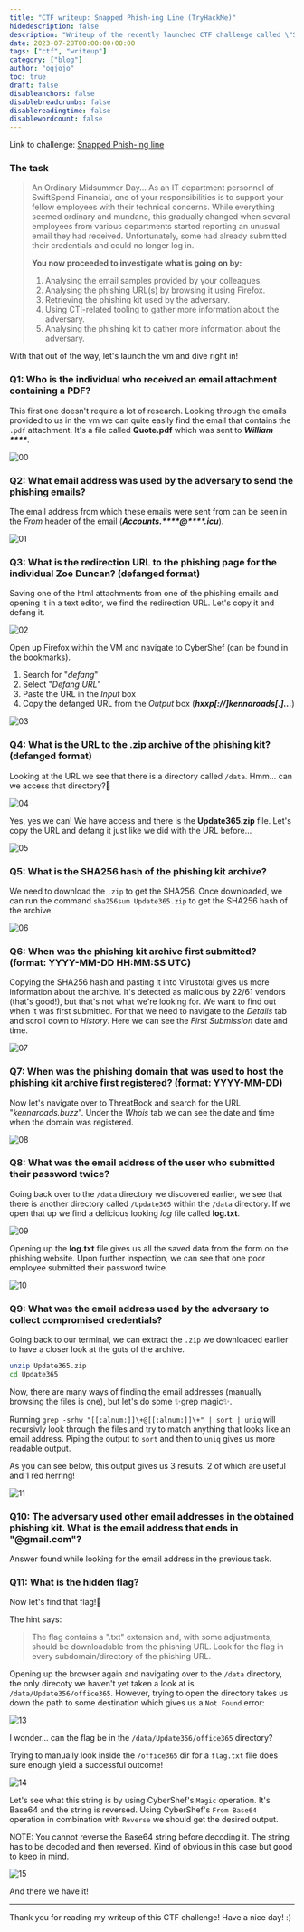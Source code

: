 ```yaml
---
title: "CTF writeup: Snapped Phish-ing Line (TryHackMe)"
hidedescription: false
description: "Writeup of the recently launched CTF challenge called \"Snapped Phish-ing Line\". Follow along in case you get stuck at one of the tasks!"
date: 2023-07-28T00:00:00+00:00
tags: ["ctf", "writeup"]
category: ["blog"]
author: "ogjojo"
toc: true
draft: false
disableanchors: false
disablebreadcrumbs: false
disablereadingtime: false
disablewordcount: false
---
```

Link to challenge: [Snapped Phish-ing line](https://tryhackme.com/room/snappedphishingline)

### The task

> An Ordinary Midsummer Day...
> As an IT department personnel of SwiftSpend Financial, one of your responsibilities is to support your fellow employees with their technical concerns. While everything seemed ordinary and mundane, this gradually changed when several employees from various departments started reporting an unusual email they had received. Unfortunately, some had already submitted their credentials and could no longer log in.
> 
> **You now proceeded to investigate what is going on by:**
> 
> 1. Analysing the email samples provided by your colleagues.
> 2. Analysing the phishing URL(s) by browsing it using Firefox.
> 3. Retrieving the phishing kit used by the adversary.
> 4. Using CTI-related tooling to gather more information about the adversary.
> 5. Analysing the phishing kit to gather more information about the adversary.

With that out of the way, let's launch the vm and dive right in!

### Q1: Who is the individual who received an email attachment containing a PDF?

This first one doesn't require a lot of research. Looking through the emails provided to us in the vm we can quite easily find the email that contains the `.pdf` attachment. 
It's a file called **Quote.pdf** which was sent to ***William \*\*\*\****.

![00](/pics/ctf-thm-snapped-phishing-line/00.webp)

### Q2: What email address was used by the adversary to send the phishing emails?

The email address from which these emails were sent from can be seen in the *From* header of the email (***Accounts.\*\*\*\*@\*\*\*\*.icu***).

![01](/pics/ctf-thm-snapped-phishing-line/01.webp)

### Q3: What is the redirection URL to the phishing page for the individual Zoe Duncan? (defanged format)

Saving one of the html attachments from one of the phishing emails and opening it in a text editor, we find the redirection URL. Let's copy it and defang it.

![02](/pics/ctf-thm-snapped-phishing-line/02.webp)

Open up Firefox within the VM and navigate to CyberShef (can be found in the bookmarks).
1. Search for "*defang*"
2. Select "*Defang URL*"
3. Paste the URL in the *Input* box
4. Copy the defanged URL from the *Output* box (***hxxp[://]kennaroads[.]...***)

![03](/pics/ctf-thm-snapped-phishing-line/03.webp)

### Q4: What is the URL to the .zip archive of the phishing kit? (defanged format)

Looking at the URL we see that there is a directory called `/data`. Hmm... can we access that directory?🤔

![04](/pics/ctf-thm-snapped-phishing-line/04.webp)

Yes, yes we can! We have access and there is the **Update365.zip** file.
Let's copy the URL and defang it just like we did with the URL before...

![05](/pics/ctf-thm-snapped-phishing-line/05.webp)

### Q5: What is the SHA256 hash of the phishing kit archive?

We need to download the `.zip` to get the SHA256. Once downloaded,
we can run the command `sha256sum Update365.zip` to get the SHA256 hash of the archive.

![06](/pics/ctf-thm-snapped-phishing-line/06.webp)

### Q6: When was the phishing kit archive first submitted? (format: YYYY-MM-DD HH:MM:SS UTC)

Copying the SHA256 hash and pasting it into Virustotal gives us more information about the archive.
It's detected as malicious by 22/61 vendors (that's good!), but that's not what we're looking for.
We want to find out when it was first submitted. For that we need to navigate to the *Details* tab and scroll down to *History*.
Here we can see the *First Submission* date and time.

![07](/pics/ctf-thm-snapped-phishing-line/07.webp)

### Q7: When was the phishing domain that was used to host the phishing kit archive first registered? (format: YYYY-MM-DD)

Now let's navigate over to ThreatBook and search for the URL "*kennaroads.buzz*".
Under the *Whois* tab we can see the date and time when the domain was registered.

![08](/pics/ctf-thm-snapped-phishing-line/08.webp)

### Q8: What was the email address of the user who submitted their password twice?

Going back over to the `/data` directory we discovered earlier,
we see that there is another directory called `/Update365` within the `/data` directory.
If we open that up we find a delicious looking *log* file called **log.txt**.

![09](/pics/ctf-thm-snapped-phishing-line/09.webp)

Opening up the **log.txt** file gives us all the saved data from the form on the phishing website.
Upon further inspection, we can see that one poor employee submitted their password twice.

![10](/pics/ctf-thm-snapped-phishing-line/10.webp)

### Q9: What was the email address used by the adversary to collect compromised credentials?

Going back to our terminal, we can extract the `.zip` we downloaded earlier to have a closer look at the guts of the archive.

```bash
unzip Update365.zip
cd Update365
```

Now, there are many ways of finding the email addresses (manually browsing the files is one), but let's do some ✨grep magic✨.

Running `grep -srhw "[[:alnum:]]\+@[[:alnum:]]\+" | sort | uniq` will recursivly look through the files and try to match anything that looks like an email address.
Piping the output to `sort` and then to `uniq` gives us more readable output.

As you can see below, this output gives us 3 results. 2 of which are useful and 1 red herring!

![11](/pics/ctf-thm-snapped-phishing-line/11.webp)

### Q10: The adversary used other email addresses in the obtained phishing kit. What is the email address that ends in "@gmail.com"?

Answer found while looking for the email address in the previous task.

### Q11: What is the hidden flag?

Now let's find that flag!🚩

The hint says:
> The flag contains a ".txt" extension and, with some adjustments,
> should be downloadable from the phishing URL.
> Look for the flag in every subdomain/directory of the phishing URL.

Opening up the browser again and navigating over to the `/data` directory,
the only direcoty we haven't yet taken a look at is `/data/Update356/office365`.
However, trying to open the directory takes us down the path to some destination
which gives us a `Not Found` error:

![13](/pics/ctf-thm-snapped-phishing-line/13.webp)

I wonder... can the flag be in the `/data/Update356/office365` directory?

Trying to manually look inside the `/office365` dir for a `flag.txt` file does sure enough
yield a successful outcome!

![14](/pics/ctf-thm-snapped-phishing-line/14.webp)

Let's see what this string is by using CyberShef's `Magic` operation. It's Base64 and the string is reversed.
Using CyberShef's `From Base64` operation in combination with `Reverse` we should get the desired output.

NOTE: You cannot reverse the Base64 string before decoding it. The string has to be decoded and then reversed.
Kind of obvious in this case but good to keep in mind.

![15](/pics/ctf-thm-snapped-phishing-line/15.webp)

And there we have it!

___
Thank you for reading my writeup of this CTF challenge! Have a nice day! :)
